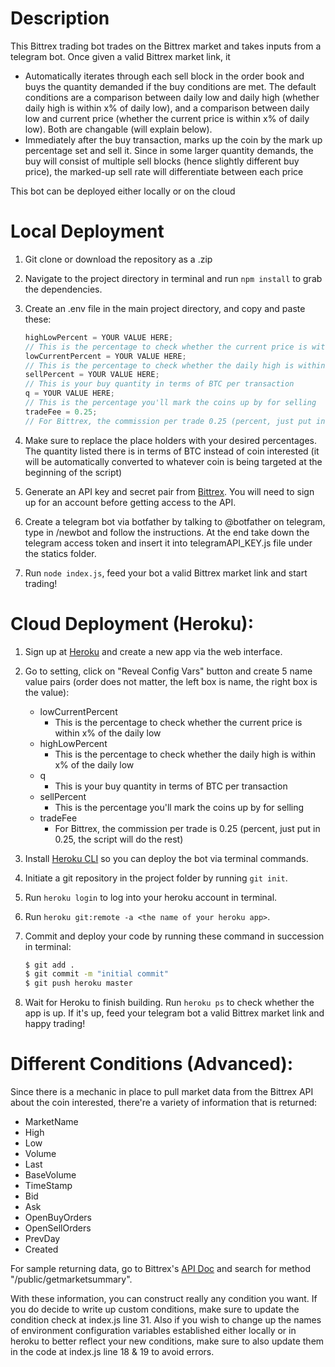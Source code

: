 # Description

This Bittrex trading bot trades on the Bittrex market and takes inputs from a telegram bot. Once given a valid Bittrex market link, it
* Automatically iterates through each sell block in the order book and buys the quantity demanded if the buy conditions are met. The default conditions are a comparison between daily low and daily high (whether daily high is within x% of daily low), and a comparison between daily low and current price (whether the current price is within x% of daily low). Both are changable (will explain below).
* Immediately after the buy transaction, marks up the coin by the mark up percentage set and sell it. Since in some larger quantity demands, the buy will consist of multiple sell blocks (hence slightly different buy price), the marked-up sell rate will differentiate between each price

This bot can be deployed either locally or on the cloud

# Local Deployment
1. Git clone or download the repository as a .zip
2. Navigate to the project directory in terminal and run ```npm install``` to grab the dependencies.
3. Create an .env file in the main project directory, and copy and paste these:
    
    ```javascript
    highLowPercent = YOUR VALUE HERE;
    // This is the percentage to check whether the current price is within x% of the daily low
    lowCurrentPercent = YOUR VALUE HERE;
    // This is the percentage to check whether the daily high is within x% of the daily low
    sellPercent = YOUR VALUE HERE;
    // This is your buy quantity in terms of BTC per transaction
    q = YOUR VALUE HERE;
    // This is the percentage you'll mark the coins up by for selling
    tradeFee = 0.25;
    // For Bittrex, the commission per trade 0.25 (percent, just put in 0.25, the script will do the rest)
    ```

4. Make sure to replace the place holders with your desired percentages. The quantity listed there is in terms of BTC instead of coin interested (it will be automatically converted to whatever coin is being targeted at the beginning of the script)
5. Generate an API key and secret pair from [Bittrex](https://bittrex.com/Manage#sectionApi). You will need to sign up for an account before getting access to the API.
6. Create a telegram bot via botfather by talking to @botfather on telegram, type in /newbot and follow the instructions. At the end take down the telegram access token and insert it into telegramAPI_KEY.js file under the statics folder.
7. Run ```node index.js```, feed your bot a valid Bittrex market link and start trading!

# Cloud Deployment (Heroku):
1. Sign up at [Heroku](https://signup.heroku.com/login) and create a new app via the web interface.
2. Go to setting, click on "Reveal Config Vars" button and create 5 name value pairs (order does not matter, the left box is name, the right box is the value):
    * lowCurrentPercent
        * This is the percentage to check whether the current price is within x% of the daily low
    * highLowPercent
        * This is the percentage to check whether the daily high is within x% of the daily low
    * q
        * This is your buy quantity in terms of BTC per transaction
    * sellPercent
        * This is the percentage you'll mark the coins up by for selling
    * tradeFee
        * For Bittrex, the commission per trade is 0.25 (percent, just put in 0.25, the script will do the rest)
3. Install [Heroku CLI](https://devcenter.heroku.com/articles/heroku-cli#download-and-install) so you can deploy the bot via terminal commands. 
4. Initiate a git repository in the project folder by running ```git init```.
5. Run ```heroku login``` to log into your heroku account in terminal.
6. Run ```heroku git:remote -a <the name of your heroku app>```.
7. Commit and deploy your code by running these command in succession in terminal:

    ```sh
    $ git add .
    $ git commit -m "initial commit"
    $ git push heroku master
    ```

8. Wait for Heroku to finish building. Run ```heroku ps``` to check whether the app is up. If it's up, feed your telegram bot a valid Bittrex market link and happy trading!

# Different Conditions (Advanced):

Since there is a mechanic in place to pull market data from the Bittrex API about the coin interested, there're a variety of information that is returned:
* MarketName
* High
* Low
* Volume
* Last
* BaseVolume
* TimeStamp
* Bid
* Ask
* OpenBuyOrders
* OpenSellOrders
* PrevDay
* Created

For sample returning data, go to Bittrex's [API Doc](https://bittrex.com/Home/Api) and search for method "/public/getmarketsummary".

With these information, you can construct really any condition you want. If you do decide to write up custom conditions, make sure to update the condition check at index.js line 31. Also if you wish to change up the names of environment configuration variables established either locally or in heroku to better reflect your new conditions, make sure to also update them in the code at index.js line 18 & 19 to avoid errors.
